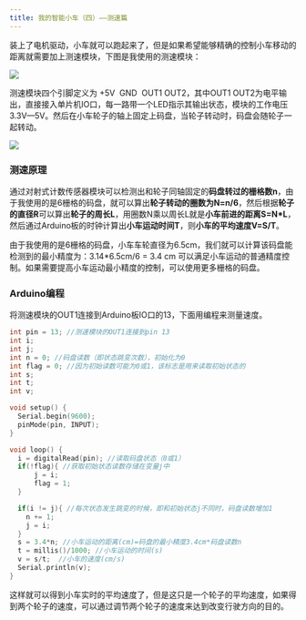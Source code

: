 ```yaml
---
title: 我的智能小车（四）——测速篇
---
```


装上了电机驱动，小车就可以跑起来了，但是如果希望能够精确的控制小车移动的距离就需要加上测速模块，下图是我使用的测速模块：

![](https://f002.backblazeb2.com/file/as-cdn/blog/%E6%B5%8B%E9%80%9F%E6%A8%A1%E5%9D%97.jpg)

测速模块四个引脚定义为 +5V &nbsp;GND &nbsp;OUT1 OUT2，其中OUT1 OUT2为电平输出，直接接入单片机IO口，每一路带一个LED指示其输出状态，模块的工作电压3.3V—5V。然后在小车轮子的轴上固定上码盘，当轮子转动时，码盘会随轮子一起转动。

![](https://f002.backblazeb2.com/file/as-cdn/blog/%E7%A0%81%E7%9B%98.jpg)

### 测速原理

通过对射式计数传感器模块可以检测出和轮子同轴固定的**码盘转过的栅格数n**，由于我使用的是6栅格的码盘，就可以算出**轮子转动的圈数为N=n/6**，然后根据**轮子的直径R**可以算出**轮子的周长L**，用圈数N乘以周长L就是**小车前进的距离S=N*L**，然后通过Arduino板的时钟计算出**小车运动时间T**，则**小车的平均速度V=S/T**。

由于我使用的是6栅格的码盘，小车车轮直径为6.5cm，我们就可以计算该码盘能检测到的最小精度为：3.14*6.5cm/6 = 3.4 cm 可以满足小车运动的普通精度控制。如果需要提高小车运动最小精度的控制，可以使用更多栅格的码盘。

### Arduino编程

将测速模块的OUT1连接到Arduino板IO口的13，下面用编程来测量速度。

```c
int pin = 13; //测速模块的OUT1连接到pin 13
int i;
int j;
int n = 0; //码盘读数（即状态跳变次数），初始化为0
int flag = 0; //因为初始读数可能为0或1，该标志是用来读取初始状态的
int s;
int t;
int v;

void setup() {
  Serial.begin(9600);
  pinMode(pin, INPUT);
}

void loop() {
  i = digitalRead(pin); //读取码盘状态（0或1）
  if(!flag){ //获取初始状态读数存储在变量j中
      j = i;
      flag = 1;
  }

  if(i != j){ //每次状态发生跳变的时候，即和初始状态j不同时，码盘读数增加1
    n += 1;
    j = i;
  }
  s = 3.4*n; //小车运动的距离(cm)=码盘的最小精度3.4cm*码盘读数n
  t = millis()/1000; //小车运动的时间(s)
  v = s/t;  //小车的速度(cm/s)
  Serial.println(v);  
}
```

这样就可以得到小车实时的平均速度了，但是这只是一个轮子的平均速度，如果得到两个轮子的速度，可以通过调节两个轮子的速度来达到改变行驶方向的目的。
